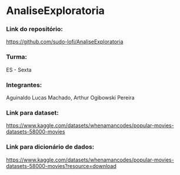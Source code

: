 # AnaliseExploratoria

### Link do repositório: 
https://github.com/sudo-lofi/AnaliseExploratoria


### Turma: 
ES - Sexta


### Integrantes:
Aguinaldo Lucas Machado,
Arthur Ogibowski Pereira


### Link para dataset: 
https://www.kaggle.com/datasets/whenamancodes/popular-movies-datasets-58000-movies

### Link para dicionário de dados:
https://www.kaggle.com/datasets/whenamancodes/popular-movies-datasets-58000-movies?resource=download

